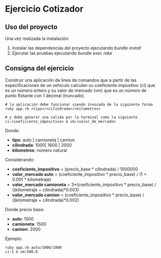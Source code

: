 Ejercicio Cotizador
===========================

## Uso del proyecto

Una vez realizada la instalación:

1. Instalar las dependencias del proyecto ejecutando _bundle install_
2. Ejecutar las pruebas ejecutando _bundle exec rake_

## Consigna del ejercicio

Construir una aplicación de línea de comandos que a partir de las especificaciones de un vehículo calculen
su coeficiente impositivo (ci) que es un número entero y su valor de mercado (vm) que es un número de punto flotante con 1 decimal (truncado).

~~~
# la aplicación debe funcionar siendo invocada de la siguiente forma
ruby app.rb <tipo>/<cilindrada>/<kilometros>

# y debe generar una salida por la terminal como la siguiente
ci:<coeficiente_impositivo> & vm:<valor_de_mercado>
~~~

Donde:
- **tipo**: auto | camioneta | camion
- **cilindrada**: 1000| 1600 | 2000
- **kilometros**: número natural

Considerando:
- **coeficiente_impositivo** = (precio_base * cilindrada) / 1000000
- **valor_mercado auto** = (coeficiente_impositivo * precio_base) / (1 + 0.001 * kilometraje)
- **valor_mercado camioneta** = 3*(coeficiente_impositivo * precio_base) / ((kilometraje + cilindrada)*0.003)
- **valor_mercado camion** = (coeficiente_impositivo * precio_base) / ((kilometraje + cilindrada)*0.002)

Donde precio base:
- **auto**: 1000
- **camioneta**: 1500
- **camion**: 2000

Ejemplo:
~~~
ruby app.rb auto/1000/1000
ci:1 & vm:500.0
~~~


